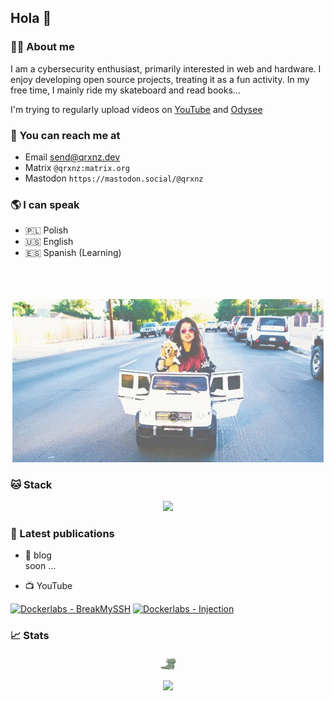## Hola 👋

### 👨‍💻 About me
I am a cybersecurity enthusiast, primarily interested in web and hardware. I enjoy developing open source projects, treating it as a fun activity. In my free time, I mainly ride my skateboard and read books…

I'm trying to regularly upload videos on <a href="https://www.youtube.com/@qrxnz9209">YouTube</a> and <a href="https://odysee.com/@qrxnz:6?r=6t7UjNAVVT5zLF9LhSrzZZ479VWpVXrE">Odysee</a>

### 📨 You can reach me at

* Email send@qrxnz.dev
* Matrix `@qrxnz:matrix.org`
* Mastodon `https://mastodon.social/@qrxnz`

### 🌎 I can speak

* 🇵🇱 Polish
* 🇺🇸 English
* 🇪🇸 Spanish (Learning)

<p align="center" style="padding-top: 5%;">
  <img src="./img/snow-tha-product-claudia-alexandra-feliciano.gif" style="padding-top: 5%;"/>
</p>

### 🐱 Stack
<p align="center">
  <a href="https://go-skill-icons.vercel.app/">
    <img src="https://go-skill-icons.vercel.app/api/icons?i=git,androidstudio,neovim,tmux,docker,podman,lxc,proxmox,kali,nix,c,go,bash,py,jupyter,lua,ts,js,bun,vite,vue,nuxtjs,tailwindcss,playwright,hugo,jekyll,markdown,ollama,caddy,nginx,github,ghactions,githubpages,gitlab,codeberg,mysql,mariadb,postgresql,kafka,raspberrypi,arduino,latex,gimp,canva,blender," />
  </a>
</p>

### 📣 Latest publications

- 📃 blog  
soon ...

- 📺 YouTube
<!-- BEGIN YOUTUBE-CARDS -->
[![Dockerlabs - BreakMySSH](https://ytcards.demolab.com/?id=wMGoQ6KicSw&title=Dockerlabs+-+BreakMySSH&lang=en&timestamp=1727699661&background_color=%230d1117&title_color=%23ffffff&stats_color=%23dedede&max_title_lines=1&width=250&border_radius=5 "Dockerlabs - BreakMySSH")](https://www.youtube.com/watch?v=wMGoQ6KicSw)
[![Dockerlabs - Injection](https://ytcards.demolab.com/?id=wAH4WBRhWT4&title=Dockerlabs+-+Injection&lang=en&timestamp=1727200672&background_color=%230d1117&title_color=%23ffffff&stats_color=%23dedede&max_title_lines=1&width=250&border_radius=5 "Dockerlabs - Injection")](https://www.youtube.com/watch?v=wAH4WBRhWT4)
<!-- END YOUTUBE-CARDS -->

### 📈 Stats
<p align="center">
  <img src="./img/abiera-axolotl.gif" width="5%"/>
</p>

<p align="center">
  <img src="http://github-readme-streak-stats.herokuapp.com?user=qrxnz&theme=holi-theme&date_format=M%20j%5B%2C%20Y%5D" />
</p>
